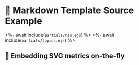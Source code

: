 # 📒 Markdown Template Source Example

<%- await include(`partials/rss.ejs`) %>
<%- await include(`partials/topics.ejs`) %>

## 🎈 Embedding SVG metrics on-the-fly
